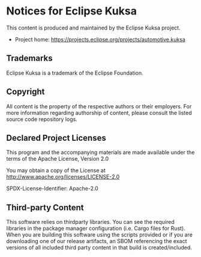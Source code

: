 # Notices for Eclipse Kuksa

This content is produced and maintained by the Eclipse Kuksa project.

* Project home: https://projects.eclipse.org/projects/automotive.kuksa

## Trademarks

 Eclipse Kuksa is a trademark of the Eclipse Foundation.

## Copyright

All content is the property of the respective authors or their employers. For
more information regarding authorship of content, please consult the listed
source code repository logs.

## Declared Project Licenses

This program and the accompanying materials are made available under the terms
of the  Apache License, Version 2.0

You may obtain a copy of the License at
http://www.apache.org/licenses/LICENSE-2.0

SPDX-License-Identifier: Apache-2.0


## Third-party Content

This software relies on thirdparty libraries. You can see the required libraries in the package manager configuration (i.e. Cargo files for Rust). When you are building this software using the scripts provided or if you are downloading one of our release artifacts, an SBOM referencing the exact versions of all included third party content in that build is created/included.
